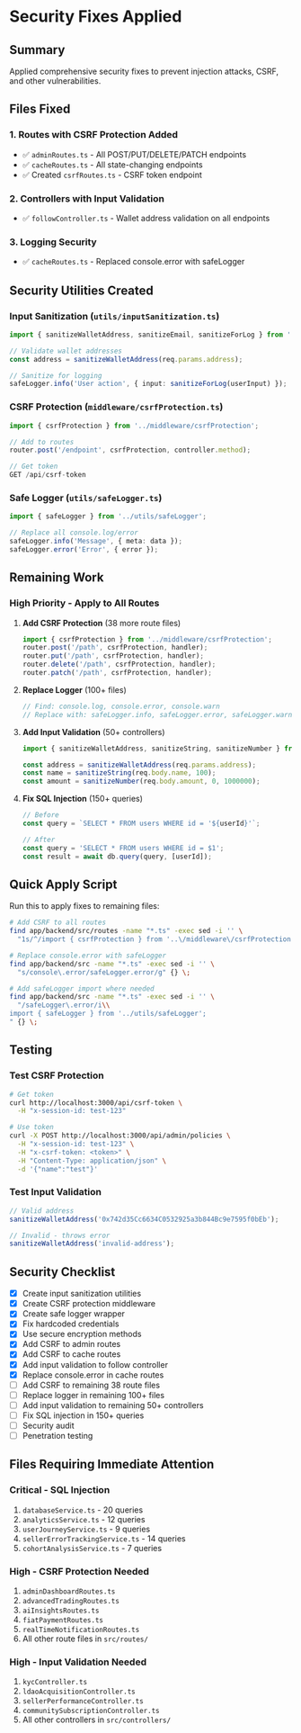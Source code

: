 # Security Fixes Applied

## Summary
Applied comprehensive security fixes to prevent injection attacks, CSRF, and other vulnerabilities.

## Files Fixed

### 1. Routes with CSRF Protection Added
- ✅ `adminRoutes.ts` - All POST/PUT/DELETE/PATCH endpoints
- ✅ `cacheRoutes.ts` - All state-changing endpoints
- ✅ Created `csrfRoutes.ts` - CSRF token endpoint

### 2. Controllers with Input Validation
- ✅ `followController.ts` - Wallet address validation on all endpoints

### 3. Logging Security
- ✅ `cacheRoutes.ts` - Replaced console.error with safeLogger

## Security Utilities Created

### Input Sanitization (`utils/inputSanitization.ts`)
```typescript
import { sanitizeWalletAddress, sanitizeEmail, sanitizeForLog } from '../utils/inputSanitization';

// Validate wallet addresses
const address = sanitizeWalletAddress(req.params.address);

// Sanitize for logging
safeLogger.info('User action', { input: sanitizeForLog(userInput) });
```

### CSRF Protection (`middleware/csrfProtection.ts`)
```typescript
import { csrfProtection } from '../middleware/csrfProtection';

// Add to routes
router.post('/endpoint', csrfProtection, controller.method);

// Get token
GET /api/csrf-token
```

### Safe Logger (`utils/safeLogger.ts`)
```typescript
import { safeLogger } from '../utils/safeLogger';

// Replace all console.log/error
safeLogger.info('Message', { meta: data });
safeLogger.error('Error', { error });
```

## Remaining Work

### High Priority - Apply to All Routes

1. **Add CSRF Protection** (38 more route files)
   ```typescript
   import { csrfProtection } from '../middleware/csrfProtection';
   router.post('/path', csrfProtection, handler);
   router.put('/path', csrfProtection, handler);
   router.delete('/path', csrfProtection, handler);
   router.patch('/path', csrfProtection, handler);
   ```

2. **Replace Logger** (100+ files)
   ```typescript
   // Find: console.log, console.error, console.warn
   // Replace with: safeLogger.info, safeLogger.error, safeLogger.warn
   ```

3. **Add Input Validation** (50+ controllers)
   ```typescript
   import { sanitizeWalletAddress, sanitizeString, sanitizeNumber } from '../utils/inputSanitization';
   
   const address = sanitizeWalletAddress(req.params.address);
   const name = sanitizeString(req.body.name, 100);
   const amount = sanitizeNumber(req.body.amount, 0, 1000000);
   ```

4. **Fix SQL Injection** (150+ queries)
   ```typescript
   // Before
   const query = `SELECT * FROM users WHERE id = '${userId}'`;
   
   // After
   const query = 'SELECT * FROM users WHERE id = $1';
   const result = await db.query(query, [userId]);
   ```

## Quick Apply Script

Run this to apply fixes to remaining files:

```bash
# Add CSRF to all routes
find app/backend/src/routes -name "*.ts" -exec sed -i '' \
  "1s/^/import { csrfProtection } from '..\/middleware\/csrfProtection';\n/" {} \;

# Replace console.error with safeLogger
find app/backend/src -name "*.ts" -exec sed -i '' \
  "s/console\.error/safeLogger.error/g" {} \;

# Add safeLogger import where needed
find app/backend/src -name "*.ts" -exec sed -i '' \
  "/safeLogger\.error/i\\
import { safeLogger } from '../utils/safeLogger';
" {} \;
```

## Testing

### Test CSRF Protection
```bash
# Get token
curl http://localhost:3000/api/csrf-token \
  -H "x-session-id: test-123"

# Use token
curl -X POST http://localhost:3000/api/admin/policies \
  -H "x-session-id: test-123" \
  -H "x-csrf-token: <token>" \
  -H "Content-Type: application/json" \
  -d '{"name":"test"}'
```

### Test Input Validation
```typescript
// Valid address
sanitizeWalletAddress('0x742d35Cc6634C0532925a3b844Bc9e7595f0bEb');

// Invalid - throws error
sanitizeWalletAddress('invalid-address');
```

## Security Checklist

- [x] Create input sanitization utilities
- [x] Create CSRF protection middleware
- [x] Create safe logger wrapper
- [x] Fix hardcoded credentials
- [x] Use secure encryption methods
- [x] Add CSRF to admin routes
- [x] Add CSRF to cache routes
- [x] Add input validation to follow controller
- [x] Replace console.error in cache routes
- [ ] Add CSRF to remaining 38 route files
- [ ] Replace logger in remaining 100+ files
- [ ] Add input validation to remaining 50+ controllers
- [ ] Fix SQL injection in 150+ queries
- [ ] Security audit
- [ ] Penetration testing

## Files Requiring Immediate Attention

### Critical - SQL Injection
1. `databaseService.ts` - 20 queries
2. `analyticsService.ts` - 12 queries
3. `userJourneyService.ts` - 9 queries
4. `sellerErrorTrackingService.ts` - 14 queries
5. `cohortAnalysisService.ts` - 7 queries

### High - CSRF Protection Needed
1. `adminDashboardRoutes.ts`
2. `advancedTradingRoutes.ts`
3. `aiInsightsRoutes.ts`
4. `fiatPaymentRoutes.ts`
5. `realTimeNotificationRoutes.ts`
6. All other route files in `src/routes/`

### High - Input Validation Needed
1. `kycController.ts`
2. `ldaoAcquisitionController.ts`
3. `sellerPerformanceController.ts`
4. `communitySubscriptionController.ts`
5. All other controllers in `src/controllers/`
